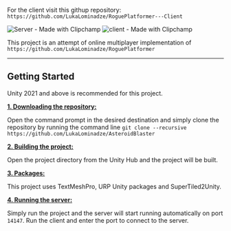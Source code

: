 For the client visit this githup repository: ```https://github.com/LukaLominadze/RoguePlatformer---Client```

![Server - Made with Clipchamp](https://github.com/LukaLominadze/RoguePlatformer---Server/assets/142942110/c53cd963-a9e4-4818-ae64-0d74c1821104)
![client - Made with Clipchamp](https://github.com/LukaLominadze/RoguePlatformer---Server/assets/142942110/0ef434c5-ec6c-4496-b00b-d1bab1168f2d)

This project is an attempt of online multiplayer implementation of ```https://github.com/LukaLominadze/RoguePlatformer```
***

## Getting Started
Unity 2021 and above is recommended for this project.

<ins>**1. Downloading the repository:**</ins>

Open the command prompt in the desired destination and simply clone the repository by running the command line ```git clone --recursive https://github.com/LukaLominadze/AsteroidBlaster```

<ins>**2. Building the project:**</ins>

Open the project directory from the Unity Hub and the project will be built.

<ins>**3. Packages:**</ins>

This project uses TextMeshPro, URP Unity packages and SuperTiled2Unity.

<ins>**4. Running the server:**</ins>

Simply run the project and the server will start running automatically on port ```14147```.
Run the client and enter the port to connect to the server.
